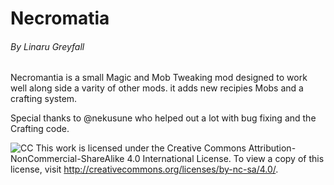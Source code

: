 # Necromatia
###### By Linaru Greyfall
Necromantia is a small Magic and Mob Tweaking mod designed to work well along side a varity of other mods. it adds new recipies Mobs and a crafting system.

Special thanks to @nekusune who helped out a lot with bug fixing and the Crafting code.


![CC](https://licensebuttons.net/l/by-nc-sa/3.0/88x31.png)
This work is licensed under the Creative Commons Attribution-NonCommercial-ShareAlike 4.0 International License.
To view a copy of this license, visit http://creativecommons.org/licenses/by-nc-sa/4.0/.
